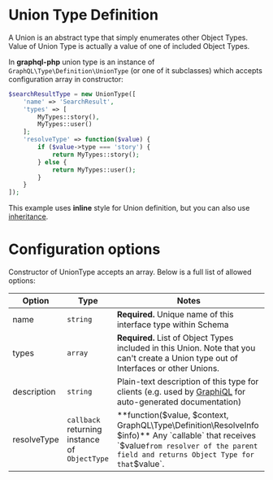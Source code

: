 # Union Type Definition
A Union is an abstract type that simply enumerates other Object Types. 
Value of Union Type is actually a value of one of included Object Types.

In **graphql-php** union type is an instance of `GraphQL\Type\Definition\UnionType` 
(or one of it subclasses) which accepts configuration array in constructor:

```php
$searchResultType = new UnionType([
    'name' => 'SearchResult',
    'types' => [
        MyTypes::story(),
        MyTypes::user()
    ];
    'resolveType' => function($value) {
        if ($value->type === 'story') {
            return MyTypes::story();            
        } else {
            return MyTypes::user();
        }
    }
]);
```

This example uses **inline** style for Union definition, but you can also use  
[inheritance](/type-system/#type-definition-styles).

# Configuration options
Constructor of UnionType accepts an array. Below is a full list of allowed options:

Option | Type | Notes
------ | ---- | -----
name | `string` | **Required.** Unique name of this interface type within Schema
types | `array` | **Required.** List of Object Types included in this Union. Note that you can't create a Union type out of Interfaces or other Unions.
description | `string` | Plain-text description of this type for clients (e.g. used by [GraphiQL](https://github.com/graphql/graphiql) for auto-generated documentation)
resolveType | `callback` returning instance of `ObjectType` | **function($value, $context, GraphQL\Type\Definition\ResolveInfo $info)** Any `callable` that receives `$value` from resolver of the parent field and returns Object Type for that `$value`.
